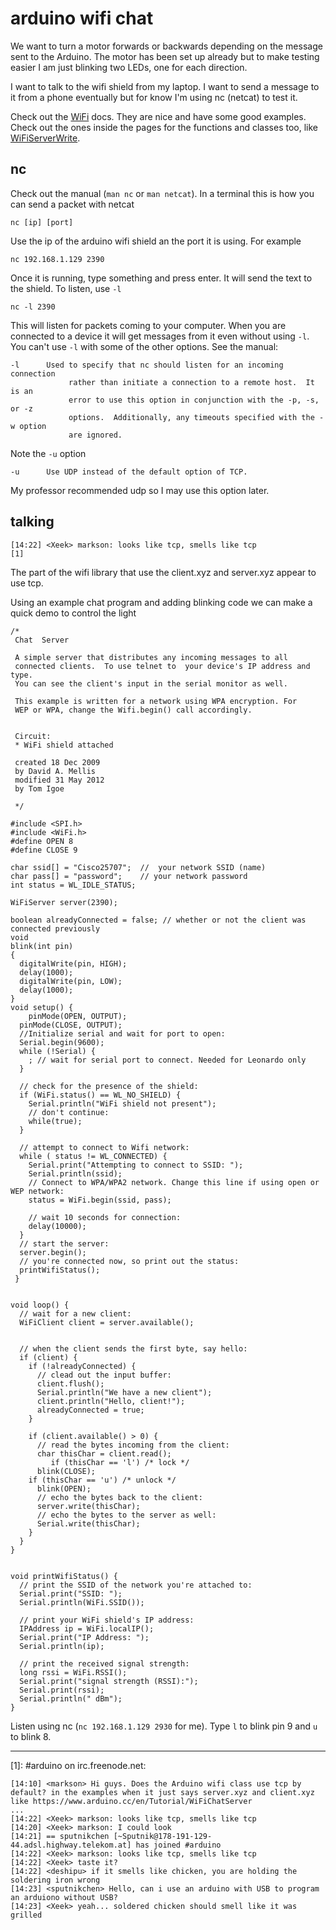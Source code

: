 arduino wifi chat
=================
We want to turn a motor forwards or backwards depending on the message sent to the Arduino.
The motor has been set up already but to make testing easier I am just blinking two LEDs, one for each direction.

I want to talk to the wifi shield from my laptop.
I want to send a message to it from a phone eventually but for know I'm using nc (netcat) to test it.

Check out the [WiFi](https://www.arduino.cc/en/Reference/WiFi) docs. They are nice and have some good examples. Check out the ones inside the pages for the functions and classes too, like [WiFiServerWrite](https://www.arduino.cc/en/Reference/WiFiServerWrite).

## nc
Check out the manual (`man nc` or `man netcat`).
In a terminal this is how you can send a packet with netcat

    nc [ip] [port]
Use the ip of the arduino wifi shield an the port it is using.
For example

    nc 192.168.1.129 2390
Once it is running, type something and press enter.
It will send the text to the shield.
To listen, use `-l`

    nc -l 2390
This will listen for packets coming to your computer.
When you are connected to a device it will get messages from it even without using `-l`.
You can't use `-l` with some of the other options. See the manual:

    -l      Used to specify that nc should listen for an incoming connection
                 rather than initiate a connection to a remote host.  It is an
                 error to use this option in conjunction with the -p, -s, or -z
                 options.  Additionally, any timeouts specified with the -w option
                 are ignored.
Note the `-u` option

    -u      Use UDP instead of the default option of TCP.

My professor recommended udp so I may use this option later.

## talking
    [14:22] <Xeek> markson: looks like tcp, smells like tcp
    [1]
The part of the wifi library that use the client.xyz and server.xyz appear to use tcp.

Using an example chat program and adding blinking code we can make a quick demo to control the light
```
/*
 Chat  Server

 A simple server that distributes any incoming messages to all
 connected clients.  To use telnet to  your device's IP address and type.
 You can see the client's input in the serial monitor as well.

 This example is written for a network using WPA encryption. For
 WEP or WPA, change the Wifi.begin() call accordingly.


 Circuit:
 * WiFi shield attached

 created 18 Dec 2009
 by David A. Mellis
 modified 31 May 2012
 by Tom Igoe

 */

#include <SPI.h>
#include <WiFi.h>
#define OPEN 8
#define CLOSE 9

char ssid[] = "Cisco25707";  //  your network SSID (name)
char pass[] = "password";    // your network password
int status = WL_IDLE_STATUS;

WiFiServer server(2390);

boolean alreadyConnected = false; // whether or not the client was connected previously
void
blink(int pin)
{
  digitalWrite(pin, HIGH);
  delay(1000);
  digitalWrite(pin, LOW);
  delay(1000);
}
void setup() {
    pinMode(OPEN, OUTPUT);
  pinMode(CLOSE, OUTPUT);
  //Initialize serial and wait for port to open:
  Serial.begin(9600);
  while (!Serial) {
    ; // wait for serial port to connect. Needed for Leonardo only
  }

  // check for the presence of the shield:
  if (WiFi.status() == WL_NO_SHIELD) {
    Serial.println("WiFi shield not present");
    // don't continue:
    while(true);
  }

  // attempt to connect to Wifi network:
  while ( status != WL_CONNECTED) {
    Serial.print("Attempting to connect to SSID: ");
    Serial.println(ssid);
    // Connect to WPA/WPA2 network. Change this line if using open or WEP network:
    status = WiFi.begin(ssid, pass);

    // wait 10 seconds for connection:
    delay(10000);
  }
  // start the server:
  server.begin();
  // you're connected now, so print out the status:
  printWifiStatus();
 }


void loop() {
  // wait for a new client:
  WiFiClient client = server.available();


  // when the client sends the first byte, say hello:
  if (client) {
    if (!alreadyConnected) {
      // clead out the input buffer:
      client.flush();
      Serial.println("We have a new client");
      client.println("Hello, client!");
      alreadyConnected = true;
    }

    if (client.available() > 0) {
      // read the bytes incoming from the client:
      char thisChar = client.read();
         if (thisChar == 'l') /* lock */
      blink(CLOSE);
    if (thisChar == 'u') /* unlock */
      blink(OPEN);
      // echo the bytes back to the client:
      server.write(thisChar);
      // echo the bytes to the server as well:
      Serial.write(thisChar);
    }
  }
}


void printWifiStatus() {
  // print the SSID of the network you're attached to:
  Serial.print("SSID: ");
  Serial.println(WiFi.SSID());

  // print your WiFi shield's IP address:
  IPAddress ip = WiFi.localIP();
  Serial.print("IP Address: ");
  Serial.println(ip);

  // print the received signal strength:
  long rssi = WiFi.RSSI();
  Serial.print("signal strength (RSSI):");
  Serial.print(rssi);
  Serial.println(" dBm");
}
```
Listen using nc (`nc 192.168.1.129 2930` for me).
Type `l` to blink pin 9 and `u` to blink 8.
***

[1]: #arduino on irc.freenode.net:

    [14:10] <markson> Hi guys. Does the Arduino wifi class use tcp by default? in the examples when it just says server.xyz and client.xyz like https://www.arduino.cc/en/Tutorial/WiFiChatServer
    ...
    [14:22] <Xeek> markson: looks like tcp, smells like tcp
    [14:20] <Xeek> markson: I could look
    [14:21] == sputnikchen [~Sputnik@178-191-129-44.adsl.highway.telekom.at] has joined #arduino
    [14:22] <Xeek> markson: looks like tcp, smells like tcp
    [14:22] <Xeek> taste it?
    [14:22] <deshipu> if it smells like chicken, you are holding the soldering iron wrong
    [14:23] <sputnikchen> Hello, can i use an arduino with USB to program an arduiono without USB?
    [14:23] <Xeek> yeah... soldered chicken should smell like it was grilled
